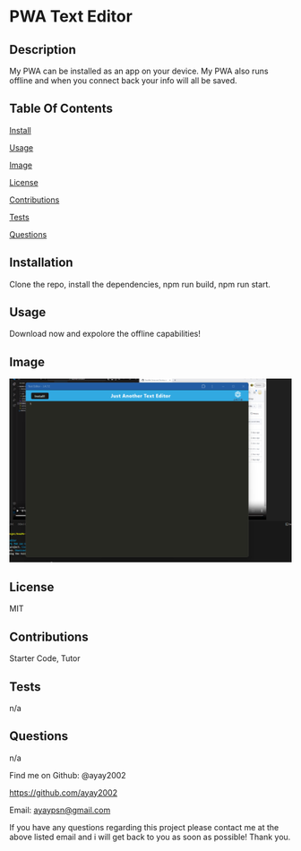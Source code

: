  
<h1>PWA Text Editor</h1>

<h2>Description</h2>
My PWA can be installed as an app on your device. My PWA also runs offline and when you connect back your info will all be saved.

<h2>Table Of Contents</h2>

<a href='#install'>Install</a>

<a href='#usage'>Usage</a>

<a href ='#image'>Image</a>

<a href ='#license'>License</a>

<a href ='#contributions'>Contributions</a>

<a href ='#tests'>Tests</a>

<a href='#questions'>Questions</a>



<h2 id='install'>Installation</h2>
Clone the repo, install the dependencies, npm run build, npm run start.

<h2 id='usage'>Usage</h2>Download now and expolore the offline capabilities!

<h2 id='image'>Image</h2

![image](https://github.com/ayay2002/ReadMe-Generator/blob/main/Screenshot%202024-01-17%20140219.png?raw=true)

<h2 id='license'>License</h2>MIT

<h2 id='contributions'>Contributions</h2>Starter Code, Tutor

<h2 id='tests'>Tests</h2>n/a

<h2 id='questions'>Questions</h2>n/a

Find me on Github: @ayay2002

https://github.com/ayay2002

Email: ayaypsn@gmail.com

If you have any questions regarding this project please contact me at the above listed email and i will get back to you as soon as possible! Thank you.

